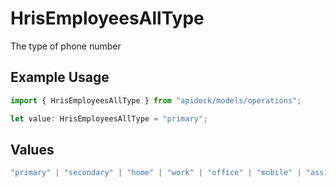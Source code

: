 # HrisEmployeesAllType

The type of phone number

## Example Usage

```typescript
import { HrisEmployeesAllType } from "apideck/models/operations";

let value: HrisEmployeesAllType = "primary";
```

## Values

```typescript
"primary" | "secondary" | "home" | "work" | "office" | "mobile" | "assistant" | "fax" | "direct-dial-in" | "personal" | "other"
```